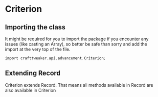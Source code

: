 # Criterion

## Importing the class

It might be required for you to import the package if you encounter any issues (like casting an Array), so better be safe than sorry and add the import at the very top of the file.
```zenscript
import crafttweaker.api.advancement.Criterion;
```


## Extending Record

Criterion extends Record. That means all methods available in Record are also available in Criterion

